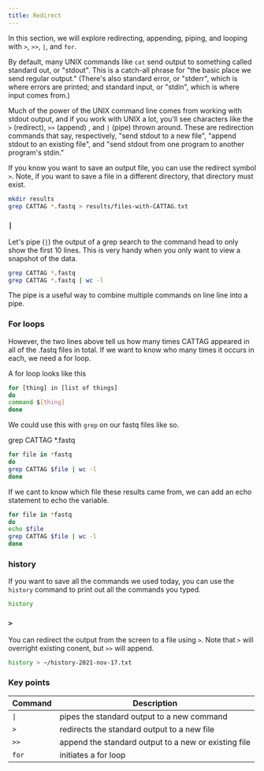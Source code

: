 ```yaml
---
title: Redirect
---
```


In this section, we will explore redirecting, appending, piping, and looping with `>`, `>>`,  `|`, and `for`.

By default, many UNIX commands like `cat` send output to something called
standard out, or "stdout". This is a catch-all phrase for "the basic
place we send regular output." (There's also standard error, or "stderr",
which is where errors are printed; and standard input, or "stdin", which
is where input comes from.)

Much of the power of the UNIX command line comes from working with
stdout output, and if you work with UNIX a lot, you'll see characters
like the `>` (redirect), `>>` (append) , and `|` (pipe) thrown around. These
are redirection commands that say, respectively, "send stdout to a new
file", "append stdout to an existing file", and "send stdout from one
program to another program's stdin."

If you know you want to save an output file, you can use the redirect symbol `>`. Note, if you want to save a file in a different directory, that directory must exist.

```bash
mkdir results
grep CATTAG *.fastq > results/files-with-CATTAG.txt
```

### `|`

Let's pipe (`|`) the output of a grep search to the command head to only show the first 10 lines. This is very handy when you only want to view a snapshot of the data. 


```bash
grep CATTAG *.fastq 
grep CATTAG *.fastq | wc -l
```

The pipe is a useful way to combine multiple commands on line line into a pipe. 

### For loops

However, the two lines above tell us how many times CATTAG appeared in all of the .fastq files in total. 
If we want to know who many times it occurs in each, we need a for loop. 

A for loop looks like this

```bash
for [thing] in [list of things]
do
command $[thing]
done
```


We could use this with `grep` on our fastq files like so. 


grep CATTAG *.fastq 

```bash
for file in *fastq
do
grep CATTAG $file | wc -l
done
```

If we cant to know which file these results came from, we can add an echo statement to echo the variable.


```bash
for file in *fastq
do
echo $file
grep CATTAG $file | wc -l
done
```

### history

If you want to save all the commands we used today, you can use the `history` command to print out all the commands you typed.

```bash
history
```

### `>`

You can redirect the output from the screen to a file using `>`. Note that `>` will overright existing conent, but `>>` will append. 

```bash
history > ~/history-2021-nov-17.txt
```

### Key points 

|Command|Description|
|-|-
|`\|` | pipes the standard output to a new command|
| `>`  | redirects the standard output to a new file |
| `>>`  | append the standard output to a new or existing file|
| `for` | initiates a for loop |
